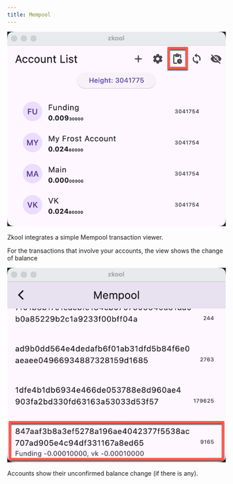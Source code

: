 ```yaml
---
title: Mempool
---
```


![Mempool](./images/24.mempool1.png)

Zkool integrates a simple Mempool transaction viewer.

For the transactions that involve your accounts, the view shows the change of balance

![Mempool](./images/23.mempool.png)

Accounts show their unconfirmed balance change (if there is any).
